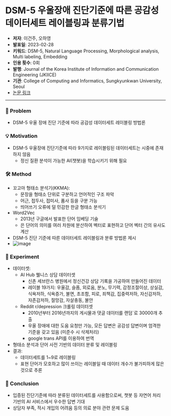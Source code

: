 # DSM-5 우울장애 진단기준에 따른 공감성 데이터세트 레이블링과 분류기법
   - **저자**: 이건주, 오하영
   - **발표일**: 2023-02-28
   - **키워드**: DSM-5, Natural Language Processing, Morphological analysis, Multi labeling, Embedding
   - **인용 횟수**: 0회
   - **발행**: Journal of the Korea Institute of Information and Communication Engineering (JKIICE)
   - **기관**: College of Computing and Informatics, Sungkyunkwan University, Seoul
   - [논문 링크](https://www.dbpia.co.kr/Journal/articleDetail?nodeId=NODE11231259)

---

### 🤔 Problem
- DSM-5 우울 장애 진단 기준에 따라 공감성 데이터세트 레이블링 방법론

### 💡 Motivation
- DSM-5 우울장애 진단기준에 따라 9가지로 레이블링된 데이터세트는 시중에 존재하지 않음
  - 정신 질환 분석이 가능한 AI(챗봇)을 학습시키기 위해 필요

### 🛠️ Method
- 꼬고마 형태소 분석기(KKMA): 
  - 문장을 형태소 단위로 구분하고 언어적인 구조 파악
  - 어근, 접두사, 접미사, 품사 등을 구분 가능
  - 띄어쓰기 오류에 덜 민감한 한글 형태소 분석기
- Word2Vec
  - 2013년 구글에서 발표한 단어 임베딩 기술
  - 은 단어의 의미를 여러 차원에 분산하여 벡터로 표현하고 단어 벡터 간의 유사도 계산
- DSM-5 진단 기준에 따른 데이터세트 레이블링과 분류 방법론 제시
- ![image](https://github.com/gyeom-yee/ai-paper-summaries/assets/78156719/47cfc06a-1610-467a-9b22-2749f4eb0538)

### 🔬 Experiment
- 데이터셋: 
  - AI Hub 웰니스 상담 데이터셋
    - 신촌 세브란스 병원에서 정신건강 상담 기록을 가공하여 만들어진 데이터
    - 레이블 19가지: 우울감, 슬픔, 외로움, 분노, 무기력, 감정조절이상, 상실감, 식욕저하, 식욕증가, 불면, 초조함, 피로, 죄책감, 집중력저하, 자신감저하, 자존감저하, 절망감, 자살충동, 불안
  - Reddit r/depression 크롤링 데이터셋
    - 2010년부터 2016년까지의 게시물과 댓글 데이터를 랜덤`로 30000개 추출
    - 우울 장애에 대한 도움 요청만 가능, 모든 답변은 공감성 답변이며 엄격한 기준을 갖고 있음 (미준수 시 삭제처리)
    - google trans API를 이용하여 번역
- 형태소 분석과 단어 사전 기반의 데이터 분류 및 레이블링
- 결과: 
  - 데이터세트를 1~9로 레이블링
  - 표현 단어가 모호하고 많이 쓰이는 레이블일 때 데이터 개수가 불가피하게 많은 것으로 추론

### 🎯 Conclusion
- 입증된 진단기준에 따라 분류된 데이터세트를 사용함으로써, 챗봇 등 자연어 처리 기반의 AI 서비스에서 우수한 답변 기대
- 상담자 부족, 적시 개입의 어려움 등의 의료 분야 관련 문제 도움